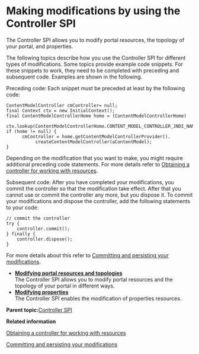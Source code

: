 # Making modifications by using the Controller SPI 

The Controller SPI allows you to modify portal resources, the topology of your portal, and properties.

The following topics describe how you use the Controller SPI for different types of modifications. Some topics provide example code snippets. For these snippets to work, they need to be completed with preceding and subsequent code. Examples are shown in the following.

Preceding code: Each snippet must be preceded at least by the following code:

```
ContentModelController cmController= null;
final Context ctx = new InitialContext();
final ContentModelControllerHome home = (ContentModelControllerHome) 
      ctx.lookup(ContentModelControllerHome.CONTENT_MODEL_CONTROLLER_JNDI_NAME);
if (home != null) {
      cmController = home.getContentModelControllerProvider().
           createContentModelController(aContentModel);
}
```

Depending on the modification that you want to make, you might require additional preceding code statements. For more details refer to [Obtaining a controller for working with resources](ctrlrapit_obtn_ctrlr.md).

Subsequent code: After you have completed your modifications, you commit the controller so that the modification take effect. After that you cannot use or commit the controller any more, but you dispose it. To commit your modifications and dispose the controller, add the following statements to your code:

```
// commit the controller
try {
    controller.commit();
} finally {
    controller.dispose();
}

```

For more details about this refer to [Committing and persisting your modifications](ctrlrapit_comit.md).

-   **[Modifying portal resources and topologies ](../dev/ctrlrapit_mdfy_restop.md)**  
The Controller SPI allows you to modify portal resources and the topology of your portal in different ways.
-   **[Modifying properties ](../dev/ctrlrapit_mdfy_props.md)**  
The Controller SPI enables the modification of properties resources.

**Parent topic:**[Controller SPI](../dev/ctrlrapic_ovu.md)

**Related information**  


[Obtaining a controller for working with resources ](../dev/ctrlrapit_obtn_ctrlr.md)

[Committing and persisting your modifications ](../dev/ctrlrapit_comit.md)

